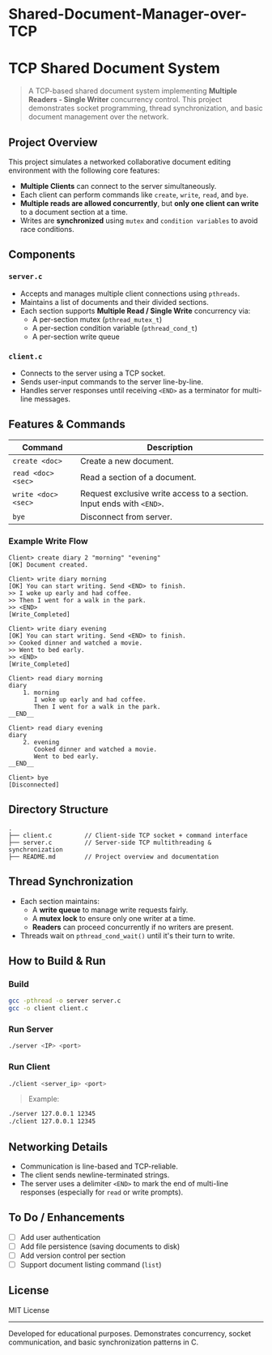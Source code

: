 # Shared-Document-Manager-over-TCP

# TCP Shared Document System

> A TCP-based shared document system implementing **Multiple Readers - Single Writer** concurrency control. This project demonstrates socket programming, thread synchronization, and basic document management over the network.

## Project Overview

This project simulates a networked collaborative document editing environment with the following core features:

- **Multiple Clients** can connect to the server simultaneously.
- Each client can perform commands like `create`, `write`, `read`, and `bye`.
- **Multiple reads are allowed concurrently**, but **only one client can write** to a document section at a time.
- Writes are **synchronized** using `mutex` and `condition variables` to avoid race conditions.

## Components

### `server.c`

- Accepts and manages multiple client connections using `pthreads`.
- Maintains a list of documents and their divided sections.
- Each section supports **Multiple Read / Single Write** concurrency via:
  - A per-section mutex (`pthread_mutex_t`)
  - A per-section condition variable (`pthread_cond_t`)
  - A per-section write queue

### `client.c`

- Connects to the server using a TCP socket.
- Sends user-input commands to the server line-by-line.
- Handles server responses until receiving `<END>` as a terminator for multi-line messages.

## Features & Commands

| Command            | Description                                 |
|--------------------|---------------------------------------------|
| `create <doc>`     | Create a new document.                      |
| `read <doc> <sec>` | Read a section of a document.               |
| `write <doc> <sec>`| Request exclusive write access to a section. Input ends with `<END>`. |
| `bye`              | Disconnect from server.                     |

### Example Write Flow

```
Client> create diary 2 "morning" "evening"
[OK] Document created.

Client> write diary morning
[OK] You can start writing. Send <END> to finish.
>> I woke up early and had coffee.
>> Then I went for a walk in the park.
>> <END>
[Write_Completed]

Client> write diary evening
[OK] You can start writing. Send <END> to finish.
>> Cooked dinner and watched a movie.
>> Went to bed early.
>> <END>
[Write_Completed]

Client> read diary morning
diary
    1. morning
       I woke up early and had coffee.
       Then I went for a walk in the park.
__END__

Client> read diary evening
diary
    2. evening
       Cooked dinner and watched a movie.
       Went to bed early.
__END__

Client> bye
[Disconnected]
```

## Directory Structure

```
.
├── client.c         // Client-side TCP socket + command interface
├── server.c         // Server-side TCP multithreading & synchronization
├── README.md        // Project overview and documentation
```

## Thread Synchronization

- Each section maintains:
  - A **write queue** to manage write requests fairly.
  - A **mutex lock** to ensure only one writer at a time.
  - **Readers** can proceed concurrently if no writers are present.
- Threads wait on `pthread_cond_wait()` until it's their turn to write.

## How to Build & Run

### Build

```bash
gcc -pthread -o server server.c
gcc -o client client.c
```

### Run Server

```bash
./server <IP> <port>
```

### Run Client

```bash
./client <server_ip> <port>
```

> Example:
```bash
./server 127.0.0.1 12345
./client 127.0.0.1 12345
```

## Networking Details

- Communication is line-based and TCP-reliable.
- The client sends newline-terminated strings.
- The server uses a delimiter `<END>` to mark the end of multi-line responses (especially for `read` or write prompts).

## To Do / Enhancements

- [ ] Add user authentication
- [ ] Add file persistence (saving documents to disk)
- [ ] Add version control per section
- [ ] Support document listing command (`list`)

## License

MIT License

---

Developed for educational purposes. Demonstrates concurrency, socket communication, and basic synchronization patterns in C.
